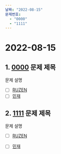 ```yaml
---
날짜: "2022-08-15"
문제번호: 
  - "0000"
  - "1111"
---
```


# 2022-08-15

## 1. [0000]() 문제 제목

문제 설명

- [ ] [RUZEN](./0000_ruzen.md)
- [ ] [민재](./0000_민재.md)

## 2. [1111]() 문제 제목

문제 설명

- [ ] [RUZEN](./0000_ruzen.md)
- [ ] [민재](./1111_민재.md)

